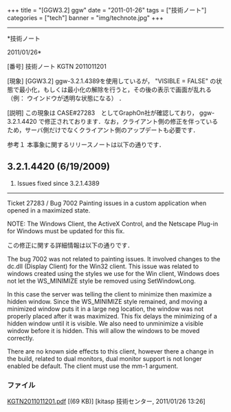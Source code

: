 ﻿+++
title = "[GGW3.2] ggw"
date = "2011-01-26"
tags = ["技術ノート"]
categories = ["tech"]
banner = "img/technote.jpg"
+++

-----------------------------------------------------------------------------------------------------------------------------

*技術ノート

2011/01/26*


[番号]
技術ノート KGTN 2011011201

[現象]
[GGW3.2] ggw-3.2.1.4389を使用しているが， "VISIBLE = FALSE"
の状態で最小化，もしくは最小化の解除を行うと，その後の表示で画面が乱れる
（例： ウインドウが透明な状態になる） ．

[説明]
この現象は CASE#27283　としてGraphOn社が確認しており， ggw-3.2.1.4420
で修正されております．なお，クライアント側の修正を伴っているため，サーバ側だけでなくクライアント側のアップデートも必要です．

参考１
本事象に関するリリースノートは以下の通りです．

3.2.1.4420 (6/19/2009)
-------------------------------------------------------------------
1. Issues fixed since 3.2.1.4389
-------------------------------------------------------------------
Ticket 27283 / Bug 7002
Painting issues in a custom application when opened in a maximized
state.

NOTE: The Windows Client, the ActiveX Control, and the Netscape Plug-in
for Windows must be updated for this fix.

この修正に関する詳細情報は以下の通りです．

The bug 7002 was not related to painting issues. It involved changes to
the dc.dll (Display Client) for the Win32 client. This issue was related
to windows created using the styles we use for the Win client, Windows
does not let the WS_MINIMIZE style be removed using SetWindowLong.

In this case the server was telling the client to minimize then maximize
a hidden window. Since the WS_MINIMIZE style remained, and moving a
minimized window puts it in a large neg location, the window was not
properly placed after it was maximized. This fix delays the minimizing
of a hidden window until it is visible. We also need to unminimize a
visible window before it is hidden. This will allow the windows to be
moved correctly.

There are no known side effects to this client, however there a change
in the build, related to dual monitors, dual monitor support is not
longer enabled be default. The client must use the mm-1 argument.


### ファイル

 
 


[KGTN2011011201.pdf](http://techreport.kitasp.net/attachments/download/448/KGTN2011011201.pdf)
 [(69 KB)] [kitasp 技術センター, 2011/01/26
13:26]


 


 

